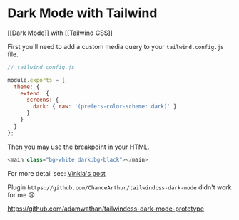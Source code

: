 # Dark Mode with Tailwind

[[Dark Mode]] with [[Tailwind CSS]]

First you'll need to add a custom media query to your `tailwind.config.js` file.

```js
// tailwind.config.js

module.exports = {
  theme: {
    extend: {
      screens: {
        dark: { raw: '(prefers-color-scheme: dark)' }
      }
    }
  }
};
```

Then you may use the breakpoint in your HTML.

```js
<main class="bg-white dark:bg-black"></main>
```

For more detail see: [Vinkla's post](https://vinkla.dev/blog/dark-mode-with-tailwind)

Plugin `https://github.com/ChanceArthur/tailwindcss-dark-mode` didn't work for me 😫

https://github.com/adamwathan/tailwindcss-dark-mode-prototype

[//begin]: # "Autogenerated link references for markdown compatibility"
[CSS]: ../CSS "CSS"
[//end]: # "Autogenerated link references"
